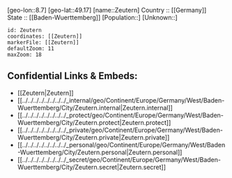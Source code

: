 ﻿---
location: [49.17,8.7] 
mapzoom: [7,12] 
mapmarker: city 
type: City
tags:
- geo/City


SpocWebEntityId: 35815
isDeleted: false
confidential: public

---
[geo-lon::8.7] 
[geo-lat::49.17] 
[name::Zeutern] 
Country :: [[Germany]]  
State :: [[Baden-Wuerttemberg]] 
[Population::] 
[Unknown::] 


```leaflet
id: Zeutern
coordinates: [[Zeutern]] 
markerFile: [[Zeutern]] 
defaultZoom: 11 
maxZoom: 18
```


## Confidential Links & Embeds: 
- [[Zeutern|Zeutern]]  
- [[../../../../../../../../_internal/geo/Continent/Europe/Germany/West/Baden-Wuerttemberg/City/Zeutern.internal|Zeutern.internal]] 
- [[../../../../../../../../_protect/geo/Continent/Europe/Germany/West/Baden-Wuerttemberg/City/Zeutern.protect|Zeutern.protect]] 
- [[../../../../../../../../_private/geo/Continent/Europe/Germany/West/Baden-Wuerttemberg/City/Zeutern.private|Zeutern.private]] 
- [[../../../../../../../../_personal/geo/Continent/Europe/Germany/West/Baden-Wuerttemberg/City/Zeutern.personal|Zeutern.personal]] 
- [[../../../../../../../../_secret/geo/Continent/Europe/Germany/West/Baden-Wuerttemberg/City/Zeutern.secret|Zeutern.secret]] 
